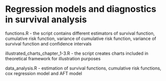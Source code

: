 # Regression models and diagnostics in survival analysis

functions.R - the script contains different estimators of survival function, cumulative risk function, variance of cumulative risk function, variance of survival function and confidence intervals

illustrated_charts_chapter_1-3.R - the script creates charts included in theoretical framework for illustration purposes 

data_analysis.R - estimation of survival functions, cumulative risk functions, cox regression model and AFT model
